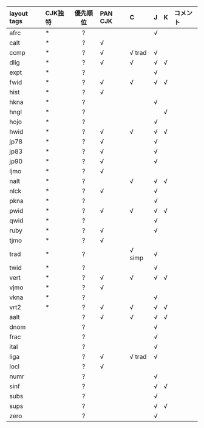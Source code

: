 |layout tags|CJK独特|優先順位|PAN CJK|C|J|K|コメント|
|:---|:---|:---:|:---|:---|:---|:---|:---|
|afrc|*|?|||√|||
|calt|*|?|√|||||
|ccmp|*|?|√|√ trad|√|||
|dlig|*|?|√|√|√|√||
|expt|*|?|||√|||
|fwid|*|?|√|√|√|√||
|hist|*|?|√|||||
|hkna|*|?|||√|||
|hngl|*|?||||√||
|hojo|*|?|||√|||
|hwid|*|?|√|√|√|√||
|jp78|*|?|√||√|||
|jp83|*|?|√||√|||
|jp90|*|?|√||√|||
|ljmo|*|?|√|||||
|nalt|*|?||√|√|√||
|nlck|*|?|√||√|||
|pkna|*|?|||√|||
|pwid|*|?|√|√|√|√||
|qwid|*|?|||√|||
|ruby|*|?|√||√|||
|tjmo|*|?|√|||||
|trad|*|?||√ simp|√|||
|twid|*|?|||√|||
|vert|*|?|√|√|√|√||
|vjmo|*|?|√|||||
|vkna|*|?|||√|||
|vrt2|*|?|√|√|√|√||
|aalt||?|√|√|√|√||
|dnom||?|||√|||
|frac||?|||√|||
|ital||?|||√|||
|liga||?|√|√ trad|√|||
|locl||?|√|||||
|numr||?|||√|||
|sinf||?|||√|√||
|subs||?|||√|||
|sups||?|||√|√||
|zero||?|||√||
